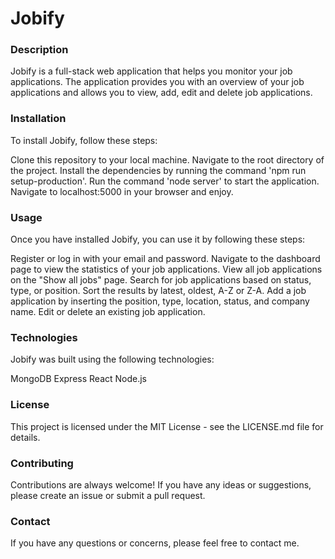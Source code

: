 # Jobify
### Description
Jobify is a full-stack web application that helps you monitor your job applications. The application provides you with an overview of your job applications and allows you to view, add, edit and delete job applications.

### Installation
To install Jobify, follow these steps:

Clone this repository to your local machine.
Navigate to the root directory of the project.
Install the dependencies by running the command 'npm run setup-production'.
Run the command 'node server' to start the application.
Navigate to localhost:5000 in your browser and enjoy.

### Usage
Once you have installed Jobify, you can use it by following these steps:

Register or log in with your email and password.
Navigate to the dashboard page to view the statistics of your job applications.
View all job applications on the "Show all jobs" page.
Search for job applications based on status, type, or position.
Sort the results by latest, oldest, A-Z or Z-A.
Add a job application by inserting the position, type, location, status, and company name.
Edit or delete an existing job application.

### Technologies
Jobify was built using the following technologies:

MongoDB
Express
React
Node.js

### License
This project is licensed under the MIT License - see the LICENSE.md file for details.

### Contributing
Contributions are always welcome! If you have any ideas or suggestions, please create an issue or submit a pull request.

### Contact
If you have any questions or concerns, please feel free to contact me.